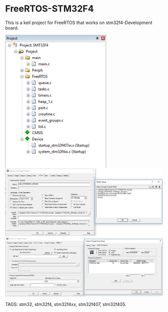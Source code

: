 # FreeRTOS-STM32F4

This is a keil project for FreeRTOS that works on stm32f4-Development board.

![alt tag](https://github.com/fwjensen/FreeRTOS-STM32F4/blob/master/photos/Capture.PNG)
![alt tag](https://github.com/fwjensen/FreeRTOS-STM32F4/blob/master/photos/Capture2.PNG)
![alt tag](https://github.com/fwjensen/FreeRTOS-STM32F4/blob/master/photos/Capture3.PNG)


TAGS: stm32, stm32f4, stm32f4xx, stm32f407, stm32f405.
